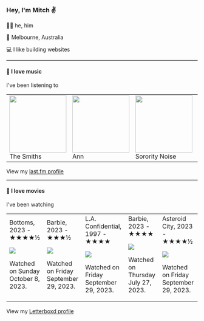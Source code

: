 <article><h3>Hey, I&#x27;m Mitch ✌️</h3><section><p>🙆‍♂️ he, him</p><p>📍 Melbourne, Australia</p><p>💻 I like building websites</p></section><hr/><section><h4>💽 I love music</h4><p>I&#x27;ve been listening to</p><table><tbody><td><img src="https://lastfm.freetls.fastly.net/i/u/174s/53442bc27a314142a02d2df018b4161e.png" height="150px" alt="" role="presentation"/><br/>The Smiths</td><td><img src="" height="150px" alt="" role="presentation"/><br/>Ann</td><td><img src="https://lastfm.freetls.fastly.net/i/u/174s/20abfcc6e4e543c40b545abac556afa7.png" height="150px" alt="" role="presentation"/><br/>Sorority Noise</td><td><img src="https://lastfm.freetls.fastly.net/i/u/174s/350066babb80493fc9fa9b63dd40086d.png" height="150px" alt="" role="presentation"/><br/>Cocteau Twins</td><td><img src="https://lastfm.freetls.fastly.net/i/u/174s/4dfa0959e9534f8dcfd24d5dc5110589.png" height="150px" alt="" role="presentation"/><br/>Pearl Jam</td></tbody></table><span>View my <a href="https://www.last.fm/user/mylsb">last.fm profile</a></span></section><hr/><section><h4>📼 I love movies</h4><p>I&#x27;ve been watching</p><table><tbody><td>Bottoms, 2023 - ★★★★½<br/><span> <p><img src="https://a.ltrbxd.com/resized/film-poster/7/3/1/2/2/2/731222-bottoms-0-600-0-900-crop.jpg?v=11b87368c8"/></p> <p>Watched on Sunday October 8, 2023.</p> </span></td><td>Barbie, 2023 - ★★★½<br/><span> <p><img src="https://a.ltrbxd.com/resized/film-poster/2/7/7/0/6/4/277064-barbie-0-600-0-900-crop.jpg?v=1b83dc7a71"/></p> <p>Watched on Friday September 29, 2023.</p> </span></td><td>L.A. Confidential, 1997 - ★★★★<br/><span> <p><img src="https://a.ltrbxd.com/resized/sm/upload/3n/0w/ax/pt/rIXzJCAvyd3Ci8ipylDQ5wUKqwh-0-600-0-900-crop.jpg?v=40685f4e4e"/></p> <p>Watched on Friday September 29, 2023.</p> </span></td><td>Barbie, 2023 - ★★★★<br/><span> <p><img src="https://a.ltrbxd.com/resized/film-poster/2/7/7/0/6/4/277064-barbie-0-600-0-900-crop.jpg?v=1b83dc7a71"/></p> <p>Watched on Thursday July 27, 2023.</p> </span></td><td>Asteroid City, 2023 - ★★★★½<br/><span> <p><img src="https://a.ltrbxd.com/resized/film-poster/6/6/8/5/5/5/668555-asteroid-city-0-600-0-900-crop.jpg?v=700bea7fd5"/></p> <p>Watched on Friday September 29, 2023.</p> </span></td></tbody></table><span>View my <a href="https://letterboxd.com/myslab/">Letterboxd profile</a></span></section></article>